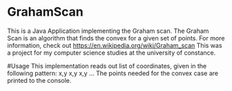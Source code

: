 # GrahamScan
This is a Java Application implementing the Graham scan.
The Graham Scan is an algorithm that finds the convex for a given set of points.
For more information, check out https://en.wikipedia.org/wiki/Graham_scan 
This was a project for my computer science studies at the university of constance.

#Usage
This implementation reads out list of coordinates, given in the following pattern:
x,y
x,y
x,y
...
The points needed for the convex case are printed to the console.
